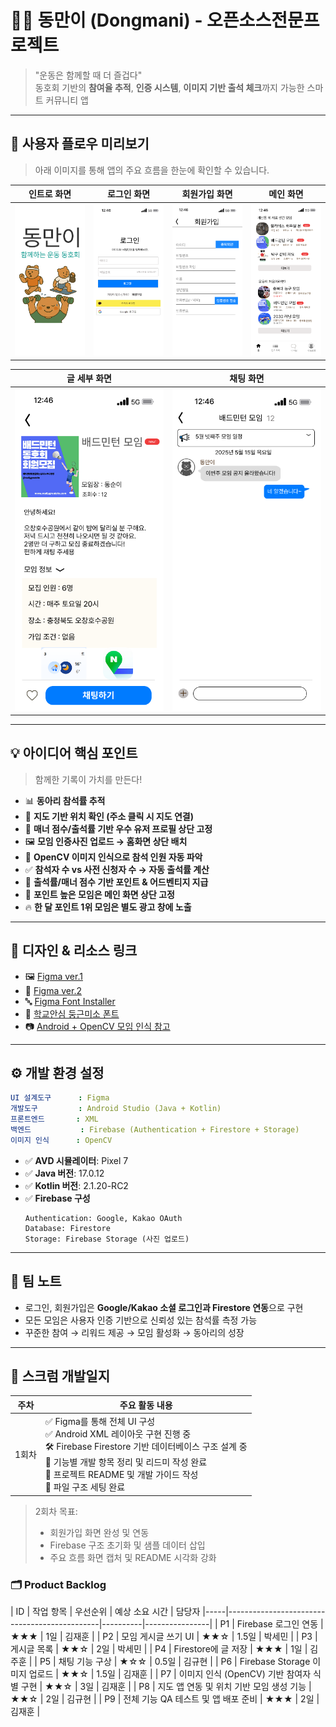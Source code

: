 
# 🏋️‍♀️ 동만이 (Dongmani) - 오픈소스전문프로젝트

> "운동은 함께할 때 더 즐겁다"  
> 동호회 기반의 **참여율 추적**, **인증 시스템**, **이미지 기반 출석 체크**까지 가능한 스마트 커뮤니티 앱

---

## 📱 사용자 플로우 미리보기

> 아래 이미지를 통해 앱의 주요 흐름을 한눈에 확인할 수 있습니다.

| 인트로 화면 | 로그인 화면 | 회원가입 화면 | 메인 화면 |
|-------------|-------------|----------------|------------|
| ![intro](images/intro.png) | ![login](images/login.png) | ![register](images/register.png) | ![main](images/main.png) |

| 글 세부 화면 | 채팅 화면 |
|---------------|-------------|
| ![detail](images/detail.png) | ![chat](images/chat.png) |

---

## 💡 아이디어 핵심 포인트

> 함께한 기록이 가치를 만든다!

- 📊 **동아리 참석률 추적**
- 📍 **지도 기반 위치 확인 (주소 클릭 시 지도 연결)**
- 🥇 **매너 점수/출석률 기반 우수 유저 프로필 상단 고정**
- 🖼️ **모임 인증사진 업로드 → 홈화면 상단 배치**
- 🧠 **OpenCV 이미지 인식으로 참석 인원 자동 파악**
- ✅ **참석자 수 vs 사전 신청자 수 → 자동 출석률 계산**
- 🎁 **출석률/매너 점수 기반 포인트 & 어드벤티지 지급**
- 📌 **포인트 높은 모임은 메인 화면 상단 고정**
- 🔥 **한 달 포인트 1위 모임은 별도 광고 창에 노출**

---

## 🎨 디자인 & 리소스 링크

- 🖼️ [Figma ver.1](https://www.figma.com/design/OTg5VRfihSNC5goiBtG6Dm/Dongmani?node-id=0-1&p=f&t=SIgXPEVEIDxkNGNl-0)  
- 🧪 [Figma ver.2](https://www.figma.com/design/tPXTx3xhPB6JhA1DWHtvTk/Untitled?node-id=0-1&p=f&t=4rLG65RSOiHMpv2B-0)  
- 🔤 [Figma Font Installer](https://www.figma.com/downloads/?fuid=843356296609220310)  
- 🧸 [학교안심 둥근미소 폰트](https://gongu.copyright.or.kr/gongu/wrt/wrt/view.do?wrtSn=13372623&menuNo=200195)  
- 📷 [Android + OpenCV 모임 인식 참고](https://brunch.co.kr/@mystoryg/76)

---


## ⚙️ 개발 환경 설정

```yaml
UI 설계도구      : Figma
개발도구         : Android Studio (Java + Kotlin)
프론트엔드       : XML
백엔드           : Firebase (Authentication + Firestore + Storage)
이미지 인식      : OpenCV
```

- ✅ **AVD 시뮬레이터**: Pixel 7  
- ✅ **Java 버전**: 17.0.12  
- ✅ **Kotlin 버전**: 2.1.20-RC2  
- ✅ **Firebase 구성**
  ```
  Authentication: Google, Kakao OAuth
  Database: Firestore
  Storage: Firebase Storage (사진 업로드)
  ```

---

## 🤝 팀 노트

- 로그인, 회원가입은 **Google/Kakao 소셜 로그인과 Firestore 연동**으로 구현
- 모든 모임은 사용자 인증 기반으로 신뢰성 있는 참석률 측정 가능
- 꾸준한 참여 → 리워드 제공 → 모임 활성화 → 동아리의 성장


---

## 📅 스크럼 개발일지

| 주차 | 주요 활동 내용                                                                 |
|------|------------------------------------------------------------------------------|
| 1회차 | ✅ Figma를 통해 전체 UI 구성<br>✅ Android XML 레이아웃 구현 진행 중<br>🛠️ Firebase Firestore 기반 데이터베이스 구조 설계 중<br>🧩 기능별 개발 항목 정리 및 리드미 작성 완료<br>📄 프로젝트 README 및 개발 가이드 작성<br>📁 파일 구조 세팅 완료 |

> 2회차 목표:  
> - 회원가입 화면 완성 및 연동  
> - Firebase 구조 초기화 및 샘플 데이터 삽입  
> - 주요 흐름 화면 캡처 및 README 시각화 강화

### 🗂️ Product Backlog

| ID  | 작업 항목                                    | 우선순위 | 예상 소요 시간 | 담당자
|-----|----------------------------------------------|----------|----------------|
| P1  | Firebase 로그인 연동                         | ★★★      | 1일            | 김재훈 |
| P2  | 모임 게시글 쓰기 UI                          | ★★☆      | 1.5일          | 박세민 |
| P3  | 게시글 목록                                 | ★★☆      | 2일            | 박세민 |
| P4  | Firestore에 글 저장                          | ★★★      | 1일            | 김주훈 |
| P5  | 채팅 기능 구상                               | ★☆☆      | 0.5일          | 김규현 |
| P6  | Firebase Storage 이미지 업로드               | ★★☆      | 1.5일          | 김재훈 |
| P7  | 이미지 인식 (OpenCV) 기반 참여자 식별 구현  | ★★☆      | 3일            | 김재훈 |
| P8  | 지도 앱 연동 및 위치 기반 모임 생성 기능     | ★★☆      | 2일            | 김규현 |
| P9  | 전체 기능 QA 테스트 및 앱 배포 준비          | ★★★      | 2일            | 김재훈 |

